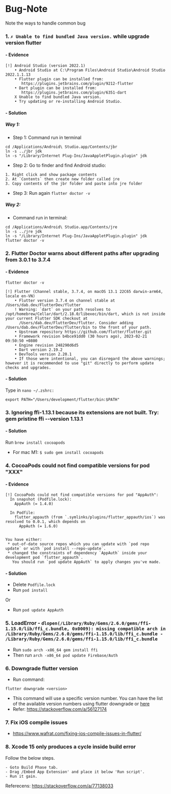 # Bug-Note
Note the ways to handle common bug

### 1. `✗ Unable to find bundled Java version.` while upgrade version flutter

#### - Evidence
```
[!] Android Studio (version 2022.1)
    • Android Studio at C:\Program Files\Android Studio\Android Studio 2022.1.1.13
    • Flutter plugin can be installed from:
       https://plugins.jetbrains.com/plugin/9212-flutter
    • Dart plugin can be installed from:
       https://plugins.jetbrains.com/plugin/6351-dart
    X Unable to find bundled Java version.
    • Try updating or re-installing Android Studio.
```

#### - Solution

##### Way 1:

- Step 1: Command run in terminal

```
cd /Applications/Android\ Studio.app/Contents/jbr
ln -s ../jbr jdk
ln -s "/Library/Internet Plug-Ins/JavaAppletPlugin.plugin" jdk
```

- Step 2: Go to finder and find Android studio:

```
1. Right click and show package contents
2. At `Contents` then create new folder called jre
3. Copy contents of the jbr folder and paste into jre folder
```

- Step 3: Run again `flutter doctor -v`

##### Way 2:

- Command run in terminal:

```
cd /Applications/Android\ Studio.app/Contents/jre
ln -s ../jre jdk
ln -s "/Library/Internet Plug-Ins/JavaAppletPlugin.plugin" jdk
flutter doctor -v
```

### 2. Flutter Doctor warns about different paths after upgrading from 3.0.1 to 3.7.4

#### - Evidence

```
flutter doctor -v

[!] Flutter (Channel stable, 3.7.4, on macOS 13.1 22C65 darwin-arm64, locale en-VN)
    • Flutter version 3.7.4 on channel stable at /Users/dab.dev/FlutterDev/flutter
    ! Warning: `dart` on your path resolves to /opt/homebrew/Cellar/dart/2.18.0/libexec/bin/dart, which is not inside your current Flutter SDK checkout at
      /Users/dab.dev/FlutterDev/flutter. Consider adding /Users/dab.dev/FlutterDev/flutter/bin to the front of your path.
    • Upstream repository https://github.com/flutter/flutter.git
    • Framework revision b4bce91dd0 (30 hours ago), 2023-02-21 09:50:50 +0800
    • Engine revision 248290d6d5
    • Dart version 2.19.2
    • DevTools version 2.20.1
    • If those were intentional, you can disregard the above warnings; however it is recommended to use "git" directly to perform update checks and upgrades.
```

#### - Solution

Type in `nano ~/.zshrc:`

```export PATH="/Users/development/flutter/bin:$PATH"```

### 3. Ignoring ffi-1.13.1 because its extensions are not built. Try: gem pristine ffi --version 1.13.1

#### - Solution
 
 Run `brew install cocoapods`

 - For mac M1: `$ sudo gem install cocoapods`

### 4. CocoaPods could not find compatible versions for pod "XXX"

#### - Evidence

```
[!] CocoaPods could not find compatible versions for pod "AppAuth":
  In snapshot (Podfile.lock):
    AppAuth (= 1.4.0)

  In Podfile:
    flutter_appauth (from `.symlinks/plugins/flutter_appauth/ios`) was resolved to 0.0.1, which depends on
      AppAuth (= 1.6.0)


You have either:
 * out-of-date source repos which you can update with `pod repo update` or with `pod install --repo-update`.
 * changed the constraints of dependency `AppAuth` inside your development pod `flutter_appauth`.
   You should run `pod update AppAuth` to apply changes you've made.
```

#### - Solution

- Delete `Podfile.lock`
- Run `pod install`

Or

- Run `pod update AppAuth`

### 5. LoadError - `dlopen(/Library/Ruby/Gems/2.6.0/gems/ffi-1.15.0/lib/ffi_c.bundle, 0x0009): missing compatible arch in /Library/Ruby/Gems/2.6.0/gems/ffi-1.15.0/lib/ffi_c.bundle - /Library/Ruby/Gems/2.6.0/gems/ffi-1.15.0/lib/ffi_c.bundle`

- Run `sudo arch -x86_64 gem install ffi`
- Then run `arch -x86_64 pod update Firebase/Auth`

### 6. Downgrade flutter version

- Run command:
```
flutter downgrade <version>
```
- This command will use a specific version number. You can have the list of the available version numbers using flutter downgrade or [here](https://github.com/flutter/flutter/tags)
- Refer: https://stackoverflow.com/a/56127174

### 7. Fix iOS compile issues

- https://www.wafrat.com/fixing-ios-compile-issues-in-flutter/

### 8. Xcode 15 only produces a cycle inside build error

Follow the below steps.

```
- Goto Build Phase tab.
- Drag /Embed App Extension' and place it below 'Run script'.
- Run it gain.
```
Referecens: https://stackoverflow.com/a/77138033
